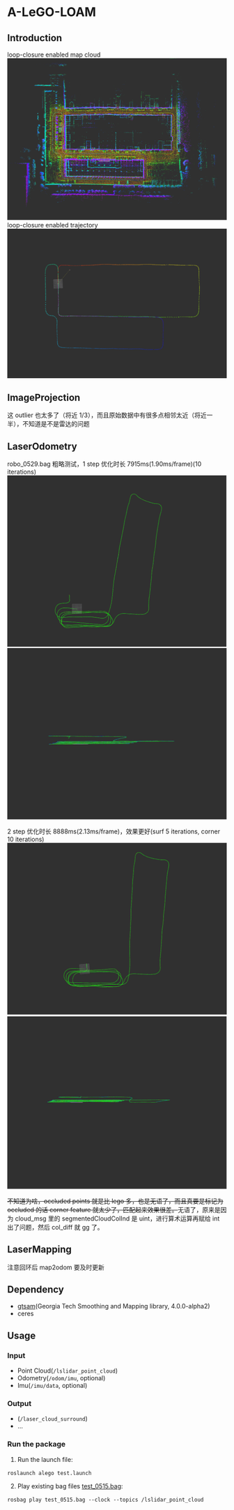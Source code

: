 # A-LeGO-LOAM

## Introduction

loop-closure enabled map cloud
![loop_closure_enabled_1](./img/loop_closure_enabled_1.png)
loop-closure enabled trajectory
![loop_closure_enabled_2](./img/loop_closure_enabled_2.png)

## ImageProjection

这 outlier 也太多了（将近 1/3），而且原始数据中有很多点相邻太近（将近一半），不知道是不是雷达的问题

## LaserOdometry

robo_0529.bag 粗略测试，1 step 优化时长 7915ms(1.90ms/frame)(10 iterations)
![](./img/laserOdometry6.png)
![](./img/laserOdometry7.png)

2 step 优化时长 8888ms(2.13ms/frame)，效果更好(surf 5 iterations, corner 10 iterations)
![](./img/laserOdometry3.png)
![](./img/laserOdometry5.png)

~~不知道为啥，occluded points 就是比 lego 多，也是无语了，而且真要是标记为 occluded 的话 corner feature 就太少了，匹配起来效果很差。~~无语了，原来是因为 cloud_msg 里的 segmentedCloudColInd 是 uint，进行算术运算再赋给 int 出了问题，然后 col_diff 就 gg 了。

## LaserMapping

注意回环后 map2odom 要及时更新

## Dependency

- [gtsam](https://github.com/borglab/gtsam/releases)(Georgia Tech Smoothing and Mapping library, 4.0.0-alpha2)
- ceres

## Usage

### Input

- Point Cloud(`/lslidar_point_cloud`)
- Odometry(`/odom/imu`, optional)
- Imu(`/imu/data`, optional)

### Output

- (`/laser_cloud_surround`)
- ...

### Run the package

1. Run the launch file:

```shell
roslaunch alego test.launch
```

2. Play existing bag files [test_0515.bag](https://drive.google.com/file/d/1Y6KR9FUQggcyhvGsnkv7zpYQGvc7dQR_/view?usp=sharing):

```shell
rosbag play test_0515.bag --clock --topics /lslidar_point_cloud
```